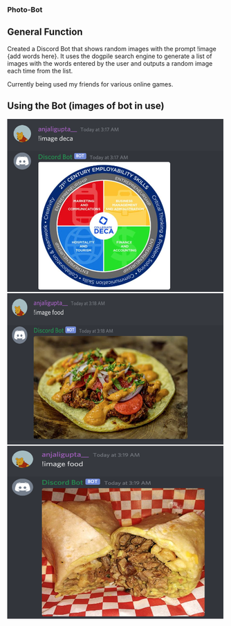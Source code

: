 ### Photo-Bot

## General Function
Created a Discord Bot that shows random images with the prompt !image {add words here}. It uses the dogpile search engine to generate a list of images with the words entered by the user and outputs a random image each time from the list.

Currently being used my friends for various online games.

## Using the Bot (images of bot in use)
<img src="pictures-of-bot/deca.png" alt="alt text" width="500" height="400">
<img src="pictures-of-bot/food.png" alt="alt text" width="500" height="350">
<img src="pictures-of-bot/food2.png" alt="alt text" width="500" height="400">
